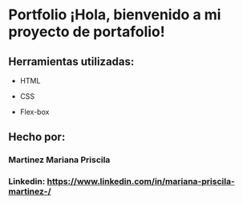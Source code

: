 # Portfolio ¡Hola, bienvenido a mi proyecto de portafolio!  
## Herramientas utilizadas:

* HTML

* CSS

* Flex-box

## Hecho por:

### Martinez Mariana Priscila

### Linkedin: https://www.linkedin.com/in/mariana-priscila-martinez-/
